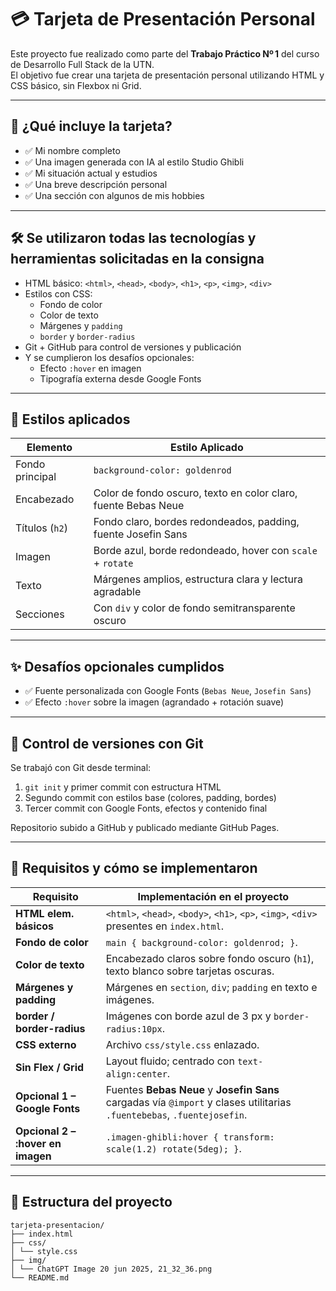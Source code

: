 # 💳 Tarjeta de Presentación Personal

Este proyecto fue realizado como parte del **Trabajo Práctico Nº 1** del curso de Desarrollo Full Stack de la UTN.  
El objetivo fue crear una tarjeta de presentación personal utilizando HTML y CSS básico, sin Flexbox ni Grid.

---

## 🧠 ¿Qué incluye la tarjeta?

- ✅ Mi nombre completo
- ✅ Una imagen generada con IA al estilo Studio Ghibli
- ✅ Mi situación actual y estudios
- ✅ Una breve descripción personal
- ✅ Una sección con algunos de mis hobbies

---

## 🛠️ Se utilizaron todas las tecnologías y herramientas solicitadas en la consigna

- HTML básico: `<html>`, `<head>`, `<body>`, `<h1>`, `<p>`, `<img>`, `<div>`
- Estilos con CSS:
  - Fondo de color
  - Color de texto
  - Márgenes y `padding`
  - `border` y `border-radius`
- Git + GitHub para control de versiones y publicación
- Y se cumplieron los desafíos opcionales:
  - Efecto `:hover` en imagen
  - Tipografía externa desde Google Fonts

---

## 🎨 Estilos aplicados

| Elemento        | Estilo Aplicado                                              |
|------------------|---------------------------------------------------------------|
| Fondo principal  | `background-color: goldenrod`                                 |
| Encabezado       | Color de fondo oscuro, texto en color claro, fuente Bebas Neue |
| Títulos (`h2`)   | Fondo claro, bordes redondeados, padding, fuente Josefin Sans |
| Imagen           | Borde azul, borde redondeado, hover con `scale` + `rotate`    |
| Texto            | Márgenes amplios, estructura clara y lectura agradable        |
| Secciones        | Con `div` y color de fondo semitransparente oscuro            |

---

## ✨ Desafíos opcionales cumplidos

- ✅ Fuente personalizada con Google Fonts (`Bebas Neue`, `Josefin Sans`)
- ✅ Efecto `:hover` sobre la imagen (agrandado + rotación suave)

---

## 🧪 Control de versiones con Git

Se trabajó con Git desde terminal:

1. `git init` y primer commit con estructura HTML
2. Segundo commit con estilos base (colores, padding, bordes)
3. Tercer commit con Google Fonts, efectos y contenido final

Repositorio subido a GitHub y publicado mediante GitHub Pages.

---

## 🔧 Requisitos y cómo se implementaron

| Requisito | Implementación en el proyecto |
|-----------|------------------------------|
| **HTML elem. básicos** | `<html>`, `<head>`, `<body>`, `<h1>`, `<p>`, `<img>`, `<div>` presentes en `index.html`. |
| **Fondo de color** | `main { background-color: goldenrod; }`. |
| **Color de texto** | Encabezado claros sobre fondo oscuro (`h1`), texto blanco sobre tarjetas oscuras. |
| **Márgenes y padding** | Márgenes en `section`, `div`; `padding` en texto e imágenes. |
| **border / border-radius** | Imágenes con borde azul de 3 px y `border-radius:10px`. |
| **CSS externo** | Archivo `css/style.css` enlazado. |
| **Sin Flex / Grid** | Layout fluido; centrado con `text-align:center`. |
| **Opcional 1 – Google Fonts** | Fuentes **Bebas Neue** y **Josefin Sans** cargadas vía `@import` y clases utilitarias `.fuentebebas`, `.fuentejosefin`. |
| **Opcional 2 – :hover en imagen** | `.imagen-ghibli:hover { transform: scale(1.2) rotate(5deg); }`. |

---

## 📁 Estructura del proyecto
```
tarjeta-presentacion/
├── index.html
├── css/
│ └── style.css
├── img/
│ └── ChatGPT Image 20 jun 2025, 21_32_36.png
└── README.md
```